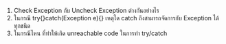1. Check Exception กับ Uncheck Exception ต่างกันอย่างไร
2. ในกรณี try{}catch(Exception e){} เหตุใด catch ถึงสามารถจัดการกับ Exception ได้ทุกชนิด
3. ในกรณีไหน ที่ทำให้เกิด unreachable code ในการทำ try/catch